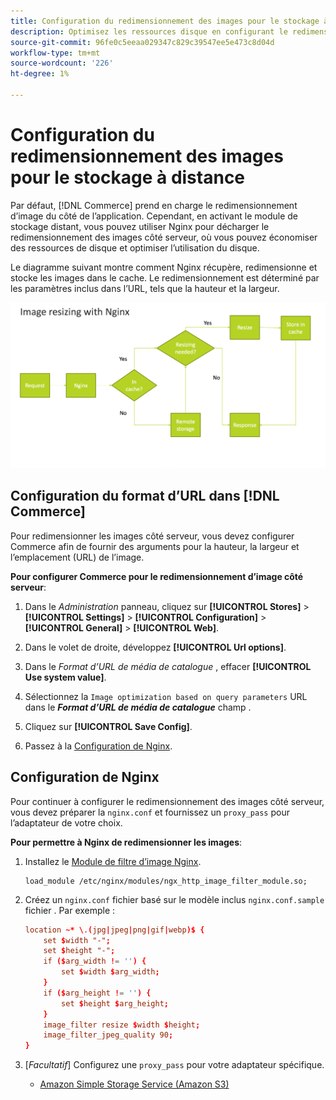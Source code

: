 ```yaml
---
title: Configuration du redimensionnement des images pour le stockage à distance
description: Optimisez les ressources disque en configurant le redimensionnement des images côté serveur.
source-git-commit: 96fe0c5eeaa029347c829c39547ee5e473c8d04d
workflow-type: tm+mt
source-wordcount: '226'
ht-degree: 1%

---
```


# Configuration du redimensionnement des images pour le stockage à distance

Par défaut, [!DNL Commerce] prend en charge le redimensionnement d’image du côté de l’application. Cependant, en activant le module de stockage distant, vous pouvez utiliser Nginx pour décharger le redimensionnement des images côté serveur, où vous pouvez économiser des ressources de disque et optimiser l’utilisation du disque.

Le diagramme suivant montre comment Nginx récupère, redimensionne et stocke les images dans le cache. Le redimensionnement est déterminé par les paramètres inclus dans l’URL, tels que la hauteur et la largeur.

![redimensionnement d’image](../../assets/configuration/remote-storage-nginx-image-resize.png)

## Configuration du format d’URL dans [!DNL Commerce]

Pour redimensionner les images côté serveur, vous devez configurer Commerce afin de fournir des arguments pour la hauteur, la largeur et l’emplacement (URL) de l’image.

**Pour configurer Commerce pour le redimensionnement d’image côté serveur**:

1. Dans le _Administration_ panneau, cliquez sur **[!UICONTROL Stores]** > **[!UICONTROL Settings]** > **[!UICONTROL Configuration]** > **[!UICONTROL General]** > **[!UICONTROL Web]**.

1. Dans le volet de droite, développez **[!UICONTROL Url options]**.

1. Dans le _Format d’URL de média de catalogue_ , effacer **[!UICONTROL Use system value]**.

1. Sélectionnez la `Image optimization based on query parameters` URL dans le **_Format d’URL de média de catalogue_** champ .

1. Cliquez sur **[!UICONTROL Save Config]**.

1. Passez à la [Configuration de Nginx](#configure-nginx).

## Configuration de Nginx

Pour continuer à configurer le redimensionnement des images côté serveur, vous devez préparer la `nginx.conf` et fournissez un `proxy_pass` pour l’adaptateur de votre choix.

**Pour permettre à Nginx de redimensionner les images**:

1. Installez le [Module de filtre d’image Nginx][nginx-module].

   ```shell
   load_module /etc/nginx/modules/ngx_http_image_filter_module.so;
   ```

1. Créez un `nginx.conf` fichier basé sur le modèle inclus `nginx.conf.sample` fichier . Par exemple :

   ```conf
   location ~* \.(jpg|jpeg|png|gif|webp)$ {
       set $width "-";
       set $height "-";
       if ($arg_width != '') {
           set $width $arg_width;
       }
       if ($arg_height != '') {
           set $height $arg_height;
       }
       image_filter resize $width $height;
       image_filter_jpeg_quality 90;
   }
   ```

1. [_Facultatif_] Configurez une `proxy_pass` pour votre adaptateur spécifique.

   - [Amazon Simple Storage Service (Amazon S3)](remote-storage-aws-s3.md)

<!-- link definitions -->

[nginx-module]: https://nginx.org/en/docs/http/ngx_http_image_filter_module.html
